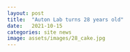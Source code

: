 ```yaml
---
layout: post
title:  "Auton Lab turns 28 years old"
date:   2021-10-15
categories: site news
image: assets/images/28_cake.jpg
---
```

